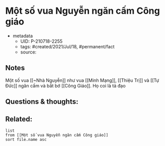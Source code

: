 # Một số vua Nguyễn ngăn cấm Công giáo

- metadata
	- UID: P-210718-2255
	- tags: #created/2021/Jul/18, #permanent/fact 
	- source: 

## Notes
Một số vua [[~Nhà Nguyễn]] như vua [[Minh Mạng]], [[Thiệu Trị]] và [[Tự Đức]] ngăn cấm và bắt bớ [[Công Giáo]]. Họ coi là tả đạo

## Questions & thoughts:

## Related:
```dataview
list
from [[Một số vua Nguyễn ngăn cấm Công giáo]]
sort file.name asc
```
